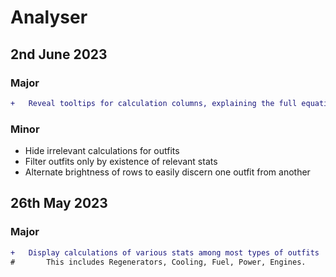 # Analyser
## 2nd June 2023
### Major
```diff
+	Reveal tooltips for calculation columns, explaining the full equation
```
### Minor
- Hide irrelevant calculations for outfits
- Filter outfits only by existence of relevant stats
- Alternate brightness of rows to easily discern one outfit from another
## 26th May 2023
### Major
```diff
+	Display calculations of various stats among most types of outfits
#		This includes Regenerators, Cooling, Fuel, Power, Engines.
```
